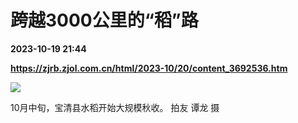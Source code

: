 # 跨越3000公里的“稻”路

**2023-10-19 21:44**

**https://zjrb.zjol.com.cn/html/2023-10/20/content_3692536.htm**

![](https://zjrb.zjol.com.cn/images/2023-10/20/zjrb2023102000006v01b002.jpg)

10月中旬，宝清县水稻开始大规模秋收。 拍友 谭龙 摄